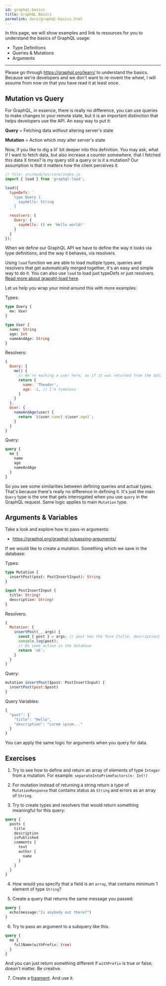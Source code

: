 ```yaml
---
id: graphql-basics
title: GraphQL Basics
permalink: docs/graphql-basics.html
---
```


In this page, we will show examples and link to resources for you to understand the basics of GraphQL usage:
- Type Definitions
- Queries & Mutations
- Arguments

---

Please go through https://graphql.org/learn/ to understand the basics. Because we're developers and we don't want to re-invent the wheel, I will assume from now on that you have read it at least once.

## Mutation vs Query

For GraphQL, in essence, there is really no difference, you can use queries to make changes to your remote state, but it is an important distinction that helps developers use the API. An easy way to put it:

**Query** = Fetching data *without* altering server's state

**Mutation** = Action which *may* alter server's state

Now, if you like to dig a lil' bit deeper into this definition. You may ask, what if I want to fetch data, but also increase a counter somewhere, that I fetched this data X times? Is my query still a query or is it a mutation? Our assumption is that it matters how the client perceives it.


```js
// file: src/modules/core/index.js
import { load } from 'graphql-load';

load({
  typeDefs: `
    type Query {
      sayHello: String
    }
  `
  resolvers: {
    Query: {
      sayHello: () => 'Hello world!'
    }
  }
});
```

When we define our GraphQL API we have to define the way it looks via type definitions, and the way it behaves, via resolvers.

Using `load` function we are able to load multiple types, queries and resolvers that get automatically merged together, it's an easy and simple way to do it. You can also use `load` to load just typeDefs or just resolvers. [Read more about grapqhl-load here](https://github.com/cult-of-coders/graphql-load).

Let us help you wrap your mind around this with more examples:

Types:

```graphql
type Query {
  me: User
}

type User {
  name: String
  age: Int
  nameAndAge: String
}
```

Resolvers:

```js
{
  Query: {
    me() {
      // We're mocking a user here, as if it was returned from the database
      return {
        name: 'Theodor',
        age: -1, // I'm timeless
      }
    }
  },
  User: {
    nameAndAge(user) {
      return `${user.name} ${user.age}`;
    }
  }
}
```

Query:

```graphql
query {
  me {
    name
    age
    nameAndAge
  }
}
```

So you see some similarities between defining queries and actual types. That's because there's really no difference in defining it. It's just the main `Query` type is the one that gets interrogated when you use `query` in the GraphQL request. Same logic applies to main `Mutation` type.

## Arguments & Variables

Take a look and explore how to pass-in arguments:

- https://graphql.org/graphql-js/passing-arguments/

If we would like to create a mutation. Something which we save in the database:

Types:

```graphql
type Mutation {
  insertPost(post: PostInsertInput): String
}

input PostInsertInput {
  title: String!
  description: String!
}
```

Resolvers:

```js
{
  Mutation: {
    insertPost(_, args) {
      const { post } = args; // post has the form {title, description}
      console.log(post);
      // Do some action in the database
      return 'ok';
    }
  }
}
```

Query:

```js
mutation insertPost($post: PostInsertInput) {
  insertPost(post:$post)
}
```

Query Variables:

```js
{
  "post": {
    "title": "Hello",
    "description": "Lorem ipsum..."
  }
}
```

You can apply the same logic for arguments when you query for data.


## Exercises

1. Try to see how to define and return an array of elements of type `Integer` from a mutation. For example: `separateIntoPrimeFactors(n: Int!)`

2. For mutation instead of returning a string return a type of `MutationResponse` that contains status as `String` and errors as an array of `String`.

3. Try to create types and resolvers that would return something meaningful for this query:

```graphql
query {
  posts {
    title
    description
    isPublished
    comments {
      text
      author {
        name
      }
    }
  }
}
```

4. How would you specify that a field is an `array`, that contains minimum 1 element of type `String`?

5. Create a query that returns the same message you passed:

```graphql
query {
  echo(message:"Is anybody out there?")
}
```

6. Try to pass an argument to a subquery like this.

```graphql
query {
  me {
    fullName(withPrefix: true)
  }
}
```

And you can just return something different if `withPrefix` is true or false, doesn't matter. Be creative.

7. Create a [fragment](https://graphql.org/learn/queries/#fragments). And use it.
